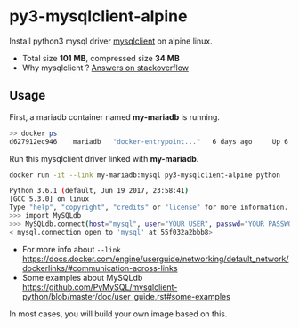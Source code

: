 # py3-mysqlclient-alpine

Install python3 mysql driver [mysqlclient](https://github.com/PyMySQL/mysqlclient-python) on alpine linux.


* Total size **101 MB**, compressed size **34 MB**
* Why mysqlclient ? [Answers on stackoverflow](https://stackoverflow.com/questions/4960048/python-3-and-mysql)


## Usage

First, a mariadb container named **my-mariadb** is running.

```bash
>> docker ps 
d627912ec946    mariadb   "docker-entrypoint..."   6 days ago     Up 6 days     0.0.0.0:3306->3306/tcp     my-mariadb
```

Run this mysqlclient driver linked with **my-mariadb**.

```bash
docker run -it --link my-mariadb:mysql py3-mysqlclient-alpine python

Python 3.6.1 (default, Jun 19 2017, 23:58:41)
[GCC 5.3.0] on linux
Type "help", "copyright", "credits" or "license" for more information.
>>> import MySQLdb
>>> MySQLdb.connect(host="mysql", user="YOUR USER", passwd="YOUR PASSWORD", db="YOUR DATABASE NAME")
<_mysql.connection open to 'mysql' at 55f032a2bbb8>

```

* For more info about `--link` https://docs.docker.com/engine/userguide/networking/default_network/dockerlinks/#communication-across-links
* Some examples about MySQLdb https://github.com/PyMySQL/mysqlclient-python/blob/master/doc/user_guide.rst#some-examples

In most cases, you will build your own image based on this.
